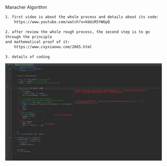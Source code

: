 Manacher Algorithm
    
    1. first video is about the whole process and details about its code: 
        https://www.youtube.com/watch?v=kbUiR5YWUpQ
    
    2. after review the whole rough process, the second step is to go through the principle 
    and mathematical proof of it: 
        https://www.cxyxiaowu.com/2665.html

    3. details of coding 
![](../../Image/ManacherAlgorithm.png)